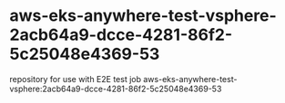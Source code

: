 # aws-eks-anywhere-test-vsphere-2acb64a9-dcce-4281-86f2-5c25048e4369-53
repository for use with E2E test job aws-eks-anywhere-test-vsphere:2acb64a9-dcce-4281-86f2-5c25048e4369-53

